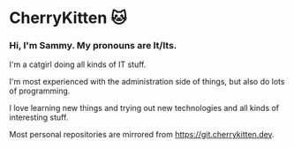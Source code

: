 # CherryKitten 🐱
 
           

### Hi, I'm Sammy. My pronouns are It/Its.
 
I'm a catgirl doing all kinds of IT stuff.

I'm most experienced with the administration side of things, but also do lots of programming.

I love learning new things and trying out new technologies and all kinds of interesting stuff.

Most personal repositories are mirrored from https://git.cherrykitten.dev.
